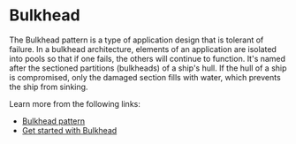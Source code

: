 # Bulkhead

The Bulkhead pattern is a type of application design that is tolerant of failure. In a bulkhead architecture, elements of an application are isolated into pools so that if one fails, the others will continue to function. It's named after the sectioned partitions (bulkheads) of a ship's hull. If the hull of a ship is compromised, only the damaged section fills with water, which prevents the ship from sinking.

Learn more from the following links:

- [Bulkhead pattern](https://learn.microsoft.com/en-us/azure/architecture/patterns/bulkhead)
- [Get started with Bulkhead](https://dzone.com/articles/resilient-microservices-pattern-bulkhead-pattern)
